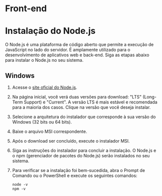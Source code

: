 # Front-end

# Instalação do Node.js

O Node.js é uma plataforma de código aberto que permite a execução de JavaScript no lado do servidor. É amplamente utilizado para o desenvolvimento de aplicativos web e back-end. Siga as etapas abaixo para instalar o Node.js no seu sistema.

## Windows

1. Acesse o [site oficial do Node.js](https://nodejs.org/).

2. Na página inicial, você verá duas versões para download: "LTS" (Long-Term Support) e "Current". A versão LTS é mais estável e recomendada para a maioria dos casos. Clique na versão que você deseja instalar.

3. Selecione a arquitetura do instalador que corresponde à sua versão do Windows (32 bits ou 64 bits).

4. Baixe o arquivo MSI correspondente.

5. Após o download ser concluído, execute o instalador MSI.

6. Siga as instruções do instalador para concluir a instalação. O Node.js e o npm (gerenciador de pacotes do Node.js) serão instalados no seu sistema.

7. Para verificar se a instalação foi bem-sucedida, abra o Prompt de Comando ou o PowerShell e execute os seguintes comandos:
   ```shell
   node -v
   npm -v

<!--
npx create-react-app organo
cd organo
npm start
-->